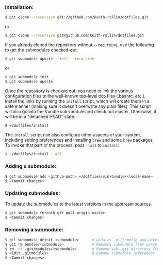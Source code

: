 ### Installation:

```bash
$ git clone --recursive git://github.com/keith-rollin/dotfiles.git
```

or:

```bash
$ git clone --recursive git@github.com:keith-rollin/dotfiles.git
```

If you already cloned the repository without `--recursive`, use the following to get the submodules checked-out:

```bash
$ git submodule update --init --recursive
```

or:

```bash
$ git submodule init
$ git submodule update
```

Once the repository is checked out, you need to link the various configuration files to the well-known top-level dot-files (.bashrc, etc.). Install the links by running the `install` script, which will create them in a safe manner (making sure it doesn't overwrite any plain files). This script will also go into the Vundle sub-module and check out master. Otherwise, it will be in a "detached HEAD" state.

```bash
$ ~/dotfiles/install
```

The `install` script can also configure other aspects of your system, including setting preferences and installing `brew` and some `brew` packages. To invoke that part of the process, pass `--all` to `install`:

```bash
$ ~/dotfiles/install --all
```

### Adding a submodule:

```bash
$ git submodule add <github-path> ~/dotfiles/vim/bundle/<local-name>
$ <Commit changes>
```

### Updating submodules:

To update the submodules to the latest versions in the upstream sources.

```bash
$ git submodule foreach git pull origin master
$ <Commit changes>
```

### Removing a submodule:

```bash
$ git submodule deinit <submodule>      # Updates .git/config and deletes working directory
$ git rm bundle/<submodule>             # Removes submodule from parent project
$ rm -rf .git/modules/<submodule>       # Remove sub-.git directory from parent .git directory
$ <Edit .gitmodules>                    # Remove submodule references in here
$ <Commit changes>
```
